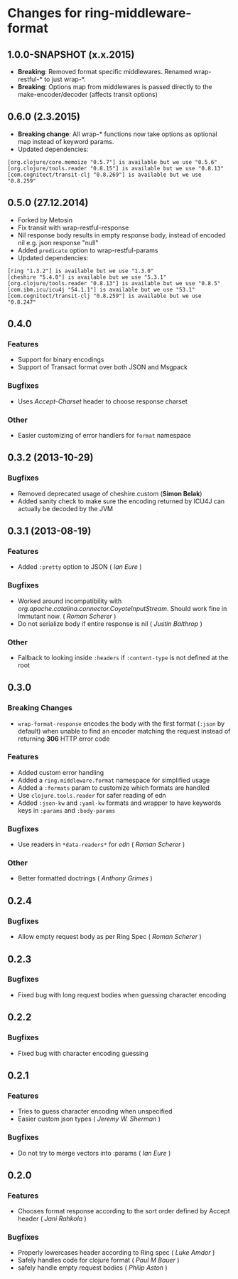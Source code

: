 # Changes for ring-middleware-format

## 1.0.0-SNAPSHOT (x.x.2015)

- **Breaking**: Removed format specific middlewares. Renamed wrap-restful-* to just wrap-*.
- **Breaking**: Options map from middlewares is passed directly to the make-encoder/decoder (affects
transit options)

## 0.6.0 (2.3.2015)

- **Breaking change**: All wrap-\* functions now take options as optional map instead of
keyword params.
- Updated dependencies:
```
[org.clojure/core.memoize "0.5.7"] is available but we use "0.5.6"
[org.clojure/tools.reader "0.8.15"] is available but we use "0.8.13"
[com.cognitect/transit-clj "0.8.269"] is available but we use "0.8.259"
```

## 0.5.0 (27.12.2014)

- Forked by Metosin
- Fix transit with wrap-restful-response
- Nil response body results in empty response body, instead of encoded nil
  e.g. json response "null"
- Added `predicate` option to wrap-restful-params
- Updated dependencies:
```
[ring "1.3.2"] is available but we use "1.3.0"
[cheshire "5.4.0"] is available but we use "5.3.1"
[org.clojure/tools.reader "0.8.13"] is available but we use "0.8.5"
[com.ibm.icu/icu4j "54.1.1"] is available but we use "53.1"
[com.cognitect/transit-clj "0.8.259"] is available but we use "0.8.247"
```

## 0.4.0
### Features
 - Support for binary encodings
 - Support of Transact format over both JSON and Msgpack

### Bugfixes
 - Uses *Accept-Charset* header to choose response charset

### Other
 - Easier customizing of error handlers for `format` namespace

## 0.3.2 (2013-10-29)
### Bugfixes
  - Removed deprecated usage of cheshire.custom (__Simon Belak__)
  - Added sanity check to make sure the encoding returned by ICU4J can actually be decoded by the JVM

## 0.3.1 (2013-08-19)
### Features
  - Added `:pretty` option to JSON ( _Ian Eure_ )

### Bugfixes
  - Worked around incompatibility with _org.apache.catalina.connector.CoyoteInputStream_. Should work fine in Immutant now. ( _Roman Scherer_ )
  - Do not serialize body if entire response is nil ( _Justin Balthrop_ )

### Other
  - Fallback to looking inside `:headers` if `:content-type` is not defined at the root


## 0.3.0
### Breaking Changes
  - `wrap-format-response` encodes the body with the first format
  (`:json` by default) when unable to find an encoder matching the
  request instead of returning **306** HTTP error code

### Features
  - Added custom error handling
  - Added a `ring.middleware.format` namespace for simplified usage
  - Added a `:formats` param to customize which formats are handled
  - Use `clojure.tools.reader` for safer reading of edn
  - Added `:json-kw` and `:yaml-kw` formats and wrapper to have
    keywords keys in `:params` and `:body-params`

### Bugfixes
  - Use readers in `*data-readers*` for *edn* ( _Roman Scherer_ )

### Other
  - Better formatted doctrings ( _Anthony Grimes_ )

## 0.2.4
### Bugfixes
  - Allow empty request body as per Ring Spec ( _Roman Scherer_ )

## 0.2.3
### Bugfixes
  - Fixed bug with long request bodies when guessing character encoding

## 0.2.2
### Bugfixes
  - Fixed bug with character encoding guessing

## 0.2.1
### Features
  - Tries to guess character encoding when unspecified
  - Easier custom json types ( _Jeremy W. Sherman_ )

### Bugfixes
  - Do not try to merge vectors into :params ( _Ian Eure_ )

## 0.2.0
### Features
  - Chooses format response according to the sort order defined by Accept header ( _Jani Rahkola_ )

### Bugfixes
  - Properly lowercases header according to Ring spec ( _Luke Amdor_ )
  - Safely handles code for clojure format ( _Paul M Bauer_ )
  - safely handle empty request bodies ( _Philip Aston_ )
